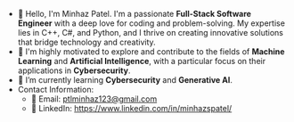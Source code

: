 - 👋 Hello, I'm Minhaz Patel. I'm a passionate **Full-Stack Software Engineer** with a deep love for coding and problem-solving. My expertise lies in C++, C#, and Python, and I thrive on creating innovative solutions that bridge technology and creativity.
- 👀 I'm highly motivated to explore and contribute to the fields of **Machine Learning** and **Artificial Intelligence**, with a particular focus on their applications in **Cybersecurity**.
- 🌱 I’m currently learning **Cybersecurity** and **Generative AI**.
- Contact Information:<br>
  - 📧 Email: ptlminhaz123@gmail.com
  - 🔗 LinkedIn: https://www.linkedin.com/in/minhazspatel/

<!---
Minhazpatel1/Minhazpatel1 is a ✨ special ✨ repository because its `README.md` (this file) appears on your GitHub profile.
You can click the Preview link to take a look at your changes.
--->
